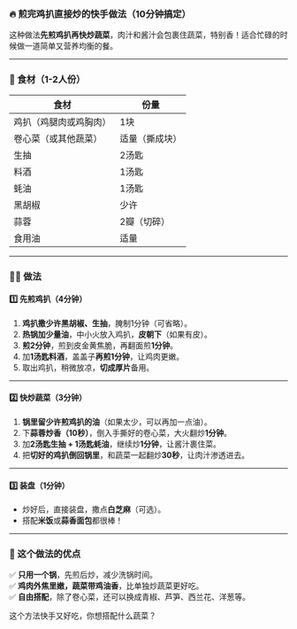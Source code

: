 ### **🔥 煎完鸡扒直接炒的快手做法（10分钟搞定）**  
这种做法**先煎鸡扒再快炒蔬菜**，肉汁和酱汁会包裹住蔬菜，特别香！适合忙碌的时候做一道简单又营养均衡的餐。

---

### **🥢 食材（1-2人份）**
| 食材 | 份量 |
|------|------|
| 鸡扒（鸡腿肉或鸡胸肉） | 1块 |
| 卷心菜（或其他蔬菜） | 适量（撕成块） |
| 生抽 | 2汤匙 |
| 料酒 | 1汤匙 |
| 蚝油 | 1汤匙 |
| 黑胡椒 | 少许 |
| 蒜蓉 | 2瓣（切碎） |
| 食用油 | 适量 |

---

### **👨‍🍳 做法**
#### **1️⃣ 先煎鸡扒（4分钟）**
1. **鸡扒撒少许黑胡椒、生抽**，腌制1分钟（可省略）。  
2. **热锅加少量油**，中小火放入鸡扒，**皮朝下**（如果有皮）。  
3. **煎2分钟**，煎到皮金黄焦脆，再翻面煎**1分钟**。  
4. 加**1汤匙料酒**，盖盖子**再煎1分钟**，让鸡肉更嫩。  
5. 取出鸡扒，稍微放凉，**切成厚片**备用。

---

#### **2️⃣ 快炒蔬菜（3分钟）**
1. **锅里留少许煎鸡扒的油**（如果太少，可以再加一点油）。  
2. 下**蒜蓉炒香（10秒）**，倒入手撕好的卷心菜，大火翻炒**1分钟**。  
3. 加**2汤匙生抽 + 1汤匙蚝油**，继续炒**1分钟**，让酱汁裹住菜。  
4. 把**切好的鸡扒倒回锅里**，和蔬菜一起翻炒**30秒**，让肉汁渗透进去。

---

#### **3️⃣ 装盘（1分钟）**
- 炒好后，直接装盘，撒点**白芝麻**（可选）。
- 搭配**米饭**或**蒜香面包**都很棒！

---

### **📌 这个做法的优点**
✅ **只用一个锅**，先煎后炒，减少洗锅时间。  
✅ **鸡肉外焦里嫩，蔬菜带鸡油香**，比单独炒蔬菜更好吃。  
✅ **自由搭配**，除了卷心菜，还可以换成青椒、芦笋、西兰花、洋葱等。

这个方法快手又好吃，你想搭配什么蔬菜？